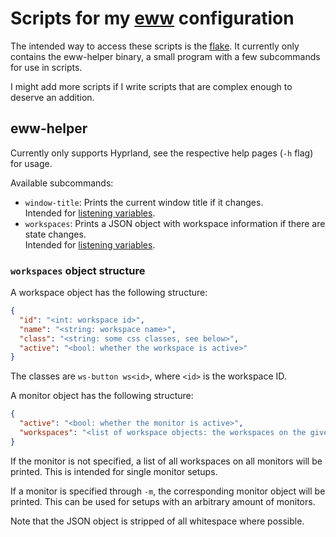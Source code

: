 # Scripts for my [eww](https://github.com/elkowar/eww/) configuration
The intended way to access these scripts is the [flake](flake.nix). It currently only contains the eww-helper binary, a small program with a few subcommands for use in scripts.

I might add more scripts if I write scripts that are complex enough to deserve an addition.

## eww-helper
Currently only supports Hyprland, see the respective help pages (`-h` flag) for usage.

Available subcommands:
- `window-title`: Prints the current window title if it changes. <br>
  Intended for [listening variables](https://elkowar.github.io/eww/configuration.html#adding-dynamic-content).
- `workspaces`: Prints a JSON object with workspace information if there are state changes. <br>
  Intended for [listening variables](https://elkowar.github.io/eww/configuration.html#adding-dynamic-content).


### `workspaces` object structure
A workspace object has the following structure:
```json
{
  "id": "<int: workspace id>",
  "name": "<string: workspace name>",
  "class": "<string: some css classes, see below>",
  "active": "<bool: whether the workspace is active>"
}
```
The classes are `ws-button ws<id>`, where `<id>` is the workspace ID.

A monitor object has the following structure:
```json
{
  "active": "<bool: whether the monitor is active>",
  "workspaces": "<list of workspace objects: the workspaces on the given monitor>"
}
```
If the monitor is not specified, a list of all workspaces on all monitors will be printed. This is intended for single monitor setups.

If a monitor is specified through `-m`, the corresponding monitor object will be printed. This can be used for setups with an arbitrary amount of monitors.

Note that the JSON object is stripped of all whitespace where possible.

